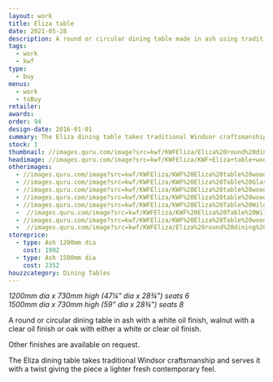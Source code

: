 ```yaml
---
layout: work
title: Eliza table
date: 2021-05-28
description: A round or circular dining table made in ash using traditional Windsor craftmanship but with an added twist giving it a lighter, fresh contemporary feel. Either 1.2m (seats 6) or 1.5m (seats 8).
tags:
  - work
  - kwf
type:
  - buy
menus:
  - work
  - toBuy
retailer:
awards:
order: 94
design-date: 2016-01-01
summary: The Eliza dining table takes traditional Windsor craftsmanship and serves it with a twist giving the piece a lighter fresh contemporary feel.
stock: 1
thumbnail: //images.quru.com/image?src=kwf/KWFEliza/Eliza%20round%20dining%20table%201.jpg&right=0.86875&left=0.12812&icc=srgb&top=0.12546&strip=0&width=170
headimage: //images.quru.com/image?src=kwf/KWFEliza/KWF+Eliza+table+wood+on+blue+orange+set.jpg&icc=srgb&strip=0
otherimages:
  - //images.quru.com/image?src=kwf/KWFEliza/KWF%20Eliza%20table%20wood%20on%20blue%203.jpg&bottom=0.90313&top=0.2125&icc=srgb&strip=0
  - //images.quru.com/image?src=kwf/KWFEliza/KWF%20Eliza%20Table%20Glass%20on%20blue%20front.jpg&bottom=0.85625&top=0.1875&icc=srgb&strip=0
  - //images.quru.com/image?src=kwf/KWFEliza/KWF%20Eliza%20table%20wood%20on%20blue%20under%202.jpg&right=0.8625&left=0.18125&icc=srgb&strip=0
  - //images.quru.com/image?src=kwf/KWFEliza/KWF%20Eliza%20table%20wood%20on%20blue%20under%20detail%202.jpg&right=0.9125&left=0.08125&icc=srgb&strip=0
  - //images.quru.com/image?src=kwf/KWFEliza/KWF%20Eliza%20Table%20Wilding%20kitchen%20scene%202.JPG&angle=90&icc=srgb&strip=0
  -  //images.quru.com/image?src=kwf/KWFEliza/KWF%20Eliza%20Table%20Wilding%20kitchen%20scene.JPG&angle=90&icc=srgb&strip=0
  - //images.quru.com/image?src=kwf/KWFEliza/KWF%20Eliza%20Table%20wood%20on%20blue%20undressed.jpg&right=0.94063&left=0.08125&icc=srgb&strip=0&icc=srgb&strip=0
  -  //images.quru.com/image?src=kwf/KWFEliza/Eliza%20round%20dining%20table%201.jpg&right=0.91563&left=0.06875&icc=srgb&strip=0
storeprice:
  - type: Ash 1200mm dia
    cost: 1992
  - type: Ash 1500mm dia
    cost: 2352
houzzcategory: Dining Tables
---
```

_1200mm dia x 730mm high (47&frac14;” dia x 28&frac34;”) seats 6_  
_1500mm dia x 730mm high (59” dia x 28&frac34;”) seats 8_


A round or circular dining table in ash with a white oil finish, walnut with a clear oil finish or oak with either a white or clear oil finish.

Other finishes are available on request.

The Eliza dining table takes traditional Windsor craftsmanship and serves it with a twist giving the piece a lighter fresh contemporary feel.
